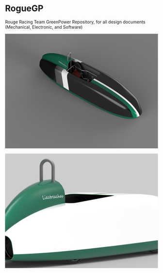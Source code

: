 # RogueGP
Rouge Racing Team GreenPower Repository, for all design documents (Mechanical, Electronic, and Software)

![Black Livery](https://github.com/AS-Wilson/RogueGP/blob/master/Documentation/Porfolio/Renders/black%20livery.jpg)

![Liectreachas](https://github.com/AS-Wilson/RogueGP/blob/master/Documentation/Porfolio/Renders/liectreachas.jpg)
